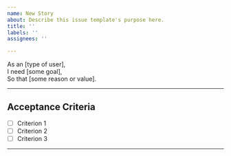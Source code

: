 ```yaml
---
name: New Story
about: Describe this issue template's purpose here.
title: ''
labels: ''
assignees: ''

---
```


As an [type of user],  
I need [some goal],  
So that [some reason or value].

---

## Acceptance Criteria
- [ ] Criterion 1
- [ ] Criterion 2
- [ ] Criterion 3

---
